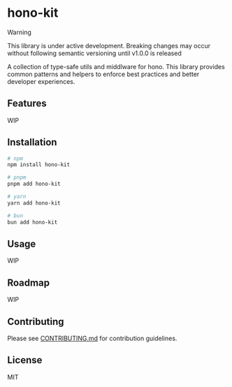 # hono-kit

> [!WARNING]
> This library is under active development. Breaking changes may occur without following semantic versioning until v1.0.0 is released

A collection of type-safe utils and middlware for hono. This library provides common patterns and helpers to enforce best practices and better developer experiences.

## Features

WIP

## Installation

```bash
# npm
npm install hono-kit

# pnpm
pnpm add hono-kit

# yarn
yarn add hono-kit

# bun
bun add hono-kit
```

## Usage

WIP

## Roadmap

WIP

## Contributing

Please see [CONTRIBUTING.md](./CONTRIBUTING.md) for contribution guidelines.

## License

MIT
